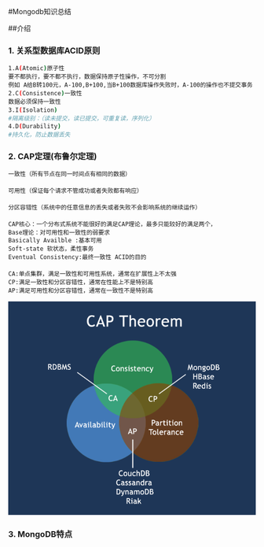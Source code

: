 #Mongodb知识总结

##介绍
### 1. 关系型数据库ACID原则
```bash
1.A(Atomic)原子性
要不都执行，要不都不执行，数据保持原子性操作，不可分割
例如 A给B转100元，A-100,B+100,当B+100数据库操作失败时，A-100的操作也不提交事务
2.C(Consistence)一致性
数据必须保持一致性
3.I(Isolation)
#隔离级别：（读未提交，读已提交，可重复读，序列化）
4.D(Durability)
#持久化，防止数据丢失

```
### 2. CAP定理(布鲁尔定理)
```bash
一致性（所有节点在同一时间点有相同的数据）

可用性（保证每个请求不管成功或者失败都有响应）

分区容错性（系统中的任意信息的丢失或者失败不会影响系统的继续运作）

CAP核心：一个分布式系统不能很好的满足CAP理论，最多只能较好的满足两个，
Base理论：对可用性和一致性的弱要求
Basically Availble :基本可用
Soft-state 软状态，柔性事务
Eventual Consistency:最终一致性 ACID的目的

CA:单点集群，满足一致性和可用性系统，通常在扩展性上不太强
CP:满足一致性和分区容错性，通常在性能上不是特别高
AP:满足可用性和分区容错性，通常在一致性不是特别高
```
![](.Mongdb总结_images/6a4bf953.png)

### 3. MongoDB特点
```bash


```





